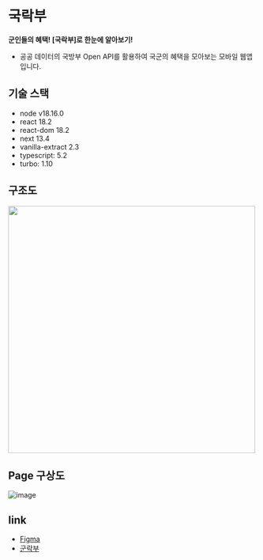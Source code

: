 # 국락부
**군인들의 혜택! [국락부]로 한눈에 알아보기!**
- 공공 데이터의 국방부 Open API를 활용하여 국군의 혜택을 모아보는 모바일 웹앱입니다.



## 기술 스택
- node v18.16.0
- react 18.2
- react-dom 18.2
- next 13.4
- vanilla-extract 2.3
- typescript: 5.2
- turbo: 1.10

## 구조도
<img src="https://github.com/ainochi-kor/milli-rock/assets/48821257/278b5de6-3974-45ee-9aad-e07121c4c4ff" width="500" /> 

## Page 구상도
![image](https://github.com/ainochi-kor/milli-rock/assets/48821257/15f11e08-8ad4-4858-bdfc-e1c67a8f2088)

## link
- [Figma](https://www.figma.com/file/Rfhoo1zGm9MCyfrlQ35gao/Untitled?type=whiteboard&node-id=0%3A1&t=Yf2IayA0ponQFvii-1)
- [군락부](https://rock-tau.vercel.app/)
